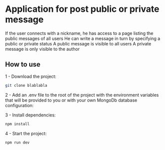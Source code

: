 # Application for post public or private message

If the user connects with a nickname, he has access to a page listing the public messages of all users
He can write a message in turn by specifying a public or private status
A public message is visible to all users
A private message is only visible to the author

## How to use

1 - Download the project:

```bash
git clone blablabla
```

2 - Add an .env file to the root of the project with the environment variables that will be provided to you or with your own MongoDb database configuration:

3 - Install dependencies:

```bash
npm install
```

4 - Start the project:

```bash
npm run dev
```
